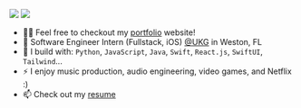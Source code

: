[<img src="https://img.shields.io/badge/github-%2312100E.svg?&style=for-the-badge&logo=github&logoColor=white&color=black" />](https://github.com/sebastian-nunez)
[<img src="https://img.shields.io/badge/linkedin-%230077B5.svg?&style=for-the-badge&logo=linkedin&logoColor=white" />](https://www.linkedin.com/in/sebastian-nunez-profile/)

- 👨‍💻 Feel free to checkout my [portfolio](https://sebastian-nunez.com/) website!
- 🏢 Software Engineer Intern (Fullstack, iOS) [@UKG](https://www.ukg.com/) in Weston, FL
- 🧰 I build with: `Python`, `JavaScript`, `Java`, `Swift`, `React.js`,  `SwiftUI`, `Tailwind`...
- ⚡ I enjoy music production, audio engineering, video games, and Netflix :)
- 📫 Check out my [resume](https://sebastian-nunez.com/resume)
